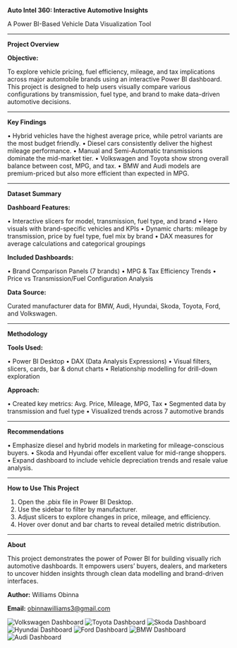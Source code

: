 **Auto Intel 360: Interactive Automotive Insights**

A Power BI-Based Vehicle Data Visualization Tool
________________________________________
**Project Overview**

**Objective:**

To explore vehicle pricing, fuel efficiency, mileage, and tax implications across major automobile brands using an interactive Power BI dashboard. This project is designed to help users visually compare various configurations by transmission, fuel type, and brand to make data-driven automotive decisions.
________________________________________
**Key Findings**

•	Hybrid vehicles have the highest average price, while petrol variants are the most budget friendly.
•	Diesel cars consistently deliver the highest mileage performance.
•	Manual and Semi-Automatic transmissions dominate the mid-market tier.
•	Volkswagen and Toyota show strong overall balance between cost, MPG, and tax.
•	BMW and Audi models are premium-priced but also more efficient than expected in MPG.
________________________________________
**Dataset Summary**

**Dashboard Features:**

•	Interactive slicers for model, transmission, fuel type, and brand
•	Hero visuals with brand-specific vehicles and KPIs
•	Dynamic charts: mileage by transmission, price by fuel type, fuel mix by brand
•	DAX measures for average calculations and categorical groupings

**Included Dashboards:**

•	Brand Comparison Panels (7 brands)
•	MPG & Tax Efficiency Trends
•	Price vs Transmission/Fuel Configuration Analysis

**Data Source:**

Curated manufacturer data for BMW, Audi, Hyundai, Skoda, Toyota, Ford, and Volkswagen.
________________________________________
**Methodology**

**Tools Used:**

•	Power BI Desktop
•	DAX (Data Analysis Expressions)
•	Visual filters, slicers, cards, bar & donut charts
•	Relationship modelling for drill-down exploration

**Approach:**

•	Created key metrics: Avg. Price, Mileage, MPG, Tax
•	Segmented data by transmission and fuel type
•	Visualized trends across 7 automotive brands
________________________________________
**Recommendations**

•	Emphasize diesel and hybrid models in marketing for mileage-conscious buyers.
•	Skoda and Hyundai offer excellent value for mid-range shoppers.
•	Expand dashboard to include vehicle depreciation trends and resale value analysis.
________________________________________
**How to Use This Project**

1.	Open the .pbix file in Power BI Desktop.
2.	Use the sidebar to filter by manufacturer.
3.	Adjust slicers to explore changes in price, mileage, and efficiency.
4.	Hover over donut and bar charts to reveal detailed metric distribution.
________________________________________
**About**

This project demonstrates the power of Power BI for building visually rich automotive dashboards. It empowers users’ buyers, dealers, and marketers to uncover hidden insights through clean data modelling and brand-driven interfaces.

**Author:** Williams Obinna

**Email:** obinnawilliams3@gmail.com


![Volkswagen Dashboard](https://github.com/user-attachments/assets/6c53ca3f-6bf7-4e47-9987-3ef07feefa03)
![Toyota Dashboard](https://github.com/user-attachments/assets/45185c6a-0206-470f-b0f1-b37c4f4df3d2)
![Skoda Dashboard](https://github.com/user-attachments/assets/00646c52-0b22-44d1-b1aa-bcac4b7d58b6)
![Hyundai Dashboard](https://github.com/user-attachments/assets/fc10ba50-fb96-4c1f-ac61-e91d63bf55ea)
![Ford Dashboard](https://github.com/user-attachments/assets/efb5ba2b-bc80-4c14-98fe-981b28862c8d)
![BMW Dashboard](https://github.com/user-attachments/assets/f1f00631-6640-4f08-ad11-82c919d5069d)
![Audi Dashboard](https://github.com/user-attachments/assets/da055899-9deb-4918-9bd9-240483b13ff8)


